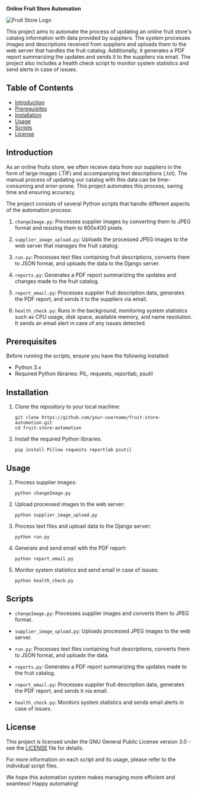 **Online Fruit Store Automation**

![Fruit Store Logo](https://example.com/fruitstorelogo.png)

This project aims to automate the process of updating an online fruit store's catalog information with data provided by suppliers. The system processes images and descriptions received from suppliers and uploads them to the web server that handles the fruit catalog. Additionally, it generates a PDF report summarizing the updates and sends it to the suppliers via email. The project also includes a health check script to monitor system statistics and send alerts in case of issues.

## Table of Contents
- [Introduction](#introduction)
- [Prerequisites](#prerequisites)
- [Installation](#installation)
- [Usage](#usage)
- [Scripts](#scripts)
- [License](#license)

## Introduction

As an online fruits store, we often receive data from our suppliers in the form of large images (.TIF) and accompanying text descriptions (.txt). The manual process of updating our catalog with this data can be time-consuming and error-prone. This project automates this process, saving time and ensuring accuracy.

The project consists of several Python scripts that handle different aspects of the automation process:

1. `changeImage.py`: Processes supplier images by converting them to JPEG format and resizing them to 600x400 pixels.

2. `supplier_image_upload.py`: Uploads the processed JPEG images to the web server that manages the fruit catalog.

3. `run.py`: Processes text files containing fruit descriptions, converts them to JSON format, and uploads the data to the Django server.

4. `reports.py`: Generates a PDF report summarizing the updates and changes made to the fruit catalog.

5. `report_email.py`: Processes supplier fruit description data, generates the PDF report, and sends it to the suppliers via email.

6. `health_check.py`: Runs in the background, monitoring system statistics such as CPU usage, disk space, available memory, and name resolution. It sends an email alert in case of any issues detected.

## Prerequisites

Before running the scripts, ensure you have the following installed:

- Python 3.x
- Required Python libraries: PIL, requests, reportlab, psutil

## Installation

1. Clone the repository to your local machine:

   ```
   git clone https://github.com/your-username/fruit-store-automation.git
   cd fruit-store-automation
   ```

2. Install the required Python libraries:

   ```
   pip install Pillow requests reportlab psutil
   ```

## Usage

1. Process supplier images:

   ```
   python changeImage.py
   ```

2. Upload processed images to the web server:

   ```
   python supplier_image_upload.py
   ```

3. Process text files and upload data to the Django server:

   ```
   python run.py
   ```

4. Generate and send email with the PDF report:

   ```
   python report_email.py
   ```

5. Monitor system statistics and send email in case of issues:

   ```
   python health_check.py
   ```

## Scripts

- `changeImage.py`: Processes supplier images and converts them to JPEG format.

- `supplier_image_upload.py`: Uploads processed JPEG images to the web server.

- `run.py`: Processes text files containing fruit descriptions, converts them to JSON format, and uploads the data.

- `reports.py`: Generates a PDF report summarizing the updates made to the fruit catalog.

- `report_email.py`: Processes supplier fruit description data, generates the PDF report, and sends it via email.

- `health_check.py`: Monitors system statistics and sends email alerts in case of issues.

## License

This project is licensed under the GNU General Public License version 3.0 - see the [LICENSE](LICENSE) file for details.

For more information on each script and its usage, please refer to the individual script files.

We hope this automation system makes managing more efficient and seamless! Happy automating!
